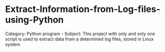 # Extract-Information-from-Log-files-using-Python
Category: Python program - Subject: This project with only and only one script is used to extract data from a determined log files, stored in Linux system 
